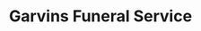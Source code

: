 ---
title: "Garvins Funeral Service"
url: /magherafelt/garvins-funeral-service/
shop: Bestattungen
---
